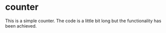 # counter
This is a simple counter. 
The code is a little bit long but the functionality has been achieved.
